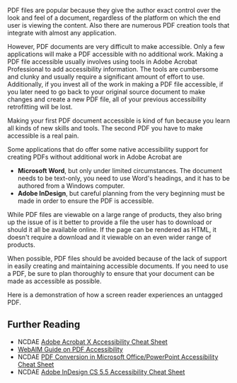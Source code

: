 PDF files are popular because they give the author exact control over the look and feel of a document, regardless of the platform on which the end user is viewing the content. Also there are numerous PDF creation tools that integrate with almost any application.

However, PDF documents are very difficult to make accessible. Only a few applications will make a PDF accessible with no additional work. Making a PDF file accessible usually involves using tools in Adobe Acrobat Professional to add accessibility information. The tools are cumbersome and clunky and usually require a significant amount of effort to use. Additionally, if you invest all of the work in making a PDF file accessible, if you later need to go back to your original source document to make changes and create a new PDF file, all of your previous accessibility retrofitting will be lost.

Making your first PDF document accessible is kind of fun because you learn all kinds of new skills and tools. The second PDF you have to make accessible is a real pain.

Some applications that do offer some native accessibility support for creating PDFs without additional work in Adobe Acrobat are

-   **Microsoft Word**, but only under limited circumstances. The document needs to be text-only, you need to use Word's headings, and it has to be authored from a Windows computer.
-   **Adobe InDesign**, but careful planning from the very beginning must be made in order to ensure the PDF is accessible.

While PDF files are viewable on a large range of products, they also bring up the issue of is it better to provide a file the user has to download or should it all be available online. If the page can be rendered as HTML, it doesn't require a download and it viewable on an even wider range of products.

When possible, PDF files should be avoided because of the lack of support in easily creating and maintaining accessible documents. If you need to use a PDF, be sure to plan thoroughly to ensure that your document can be made as accessible as possible.

Here is a demonstration of how a screen reader experiences an untagged PDF.

Further Reading
---------------

-   NCDAE [Adobe Acrobat X Accessibility Cheat Sheet](http://ncdae.org/resources/cheatsheets/acrobat.php)
-   [WebAIM Guide on PDF Accessibility](http://webaim.org/techniques/acrobat/acrobat)
-   NCDAE [PDF Conversion in Microsoft Office/PowerPoint Accessibility Cheat Sheet](http://ncdae.org/resources/cheatsheets/pdf.php)
-   NCDAE [Adobe InDesign CS 5.5 Accessibility Cheat Sheet](http://ncdae.org/resources/cheatsheets/indesign.php)

